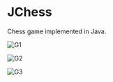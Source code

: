 # JChess
Chess game implemented in Java.

![G1](https://drive.google.com/file/d/1CqQ_e1lITk3p_pZK8pYDRtGzWWa1HngJ/view?usp=sharing)

![G2](https://drive.google.com/file/d/1NqvGJFkOTU73RGlIUb4Pu9gRxwYJCEIE/view?usp=sharing)

![G3](https://drive.google.com/file/d/13aiC7GFmc1YZLr9ZaxjydjgCzGj534IT/view?usp=sharing)
